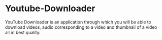 # Youtube-Downloader
YouTube Downloader is an application through which you will be able to download videos, audio corresponding to a video and thumbnail of a video all in best quality.
